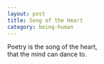 ```yaml
---
layout: post
title: Song of the Heart
category: being-human
---
```


Poetry 
is the song 
of the heart,  
that the mind 
can dance to.
